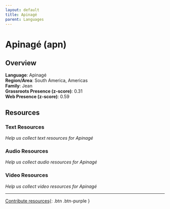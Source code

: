 ```yaml
---
layout: default
title: Apinagé
parent: Languages
---
```


# Apinagé (apn)

## Overview

**Language**: Apinagé  
**Region/Area**: South America, Americas  
**Family**: Jean  
**Grassroots Presence (z-score)**: 0.31  
**Web Presence (z-score)**: 0.59  

## Resources

### Text Resources
*Help us collect text resources for Apinagé*

### Audio Resources
*Help us collect audio resources for Apinagé*

### Video Resources
*Help us collect video resources for Apinagé*

---

[Contribute resources](https://forms.office.com/e/1SfLJx3u1r){: .btn .btn-purple }
